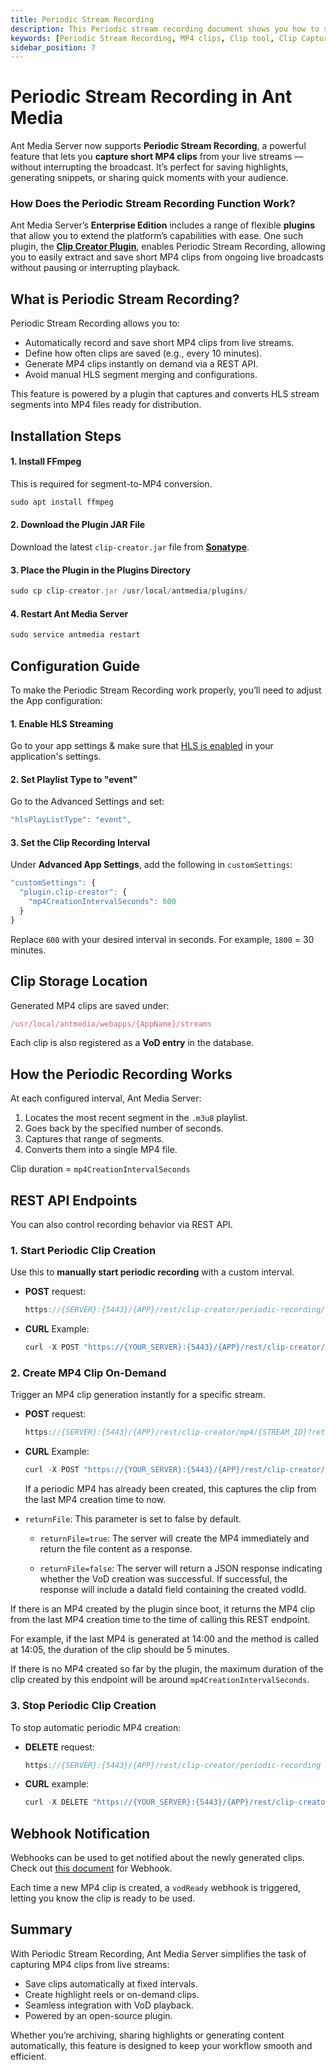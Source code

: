 ```yaml
---
title: Periodic Stream Recording
description: This Periodic stream recording document shows you how to set it up and walks you through its key features so you can start capturing high-quality clips with minimal effort.
keywords: [Periodic Stream Recording, MP4 clips, Clip tool, Clip Capture, Ant Media Server Documentation, Ant Media Server Tutorials]
sidebar_position: 7
---
```


# Periodic Stream Recording in Ant Media

Ant Media Server now supports **Periodic Stream Recording**, a powerful feature that lets you **capture short MP4 clips** from your live streams —without interrupting the broadcast. It’s perfect for saving highlights, generating snippets, or sharing quick moments with your audience.

### How Does the Periodic Stream Recording Function Work?

Ant Media Server’s **Enterprise Edition** includes a range of flexible **plugins** that allow you to extend the platform’s capabilities with ease. One such plugin, the [**Clip Creator Plugin**](https://github.com/ant-media/Plugins/tree/master/ClipCreatorPlugin), enables Periodic Stream Recording, allowing you to easily extract and save short MP4 clips from ongoing live broadcasts without pausing or interrupting playback.

## What is Periodic Stream Recording?

Periodic Stream Recording allows you to:

- Automatically record and save short MP4 clips from live streams.
- Define how often clips are saved (e.g., every 10 minutes).
- Generate MP4 clips instantly on demand via a REST API.
- Avoid manual HLS segment merging and configurations.

This feature is powered by a plugin that captures and converts HLS stream segments into MP4 files ready for distribution.

## Installation Steps

#### 1. Install FFmpeg

This is required for segment-to-MP4 conversion.

```js
sudo apt install ffmpeg
```

#### 2. Download the Plugin JAR File

Download the latest `clip-creator.jar` file from [**Sonatype**](https://oss.sonatype.org/#nexus-search;gav~io.antmedia.plugin~clip-creator~~~).

#### 3. Place the Plugin in the Plugins Directory

```js
sudo cp clip-creator.jar /usr/local/antmedia/plugins/
```

#### 4. Restart Ant Media Server

```js
sudo service antmedia restart
```

## Configuration Guide

To make the Periodic Stream Recording work properly, you’ll need to adjust the App configuration:

#### 1. Enable HLS Streaming

Go to your app settings & make sure that [HLS is enabled](https://antmedia.io/docs/guides/playing-live-stream/hls-playing/#enable-hls) in your application's settings.

#### 2. Set Playlist Type to "event"

Go to the Advanced Settings and set:

```js
"hlsPlayListType": "event",
```

#### 3. Set the Clip Recording Interval

Under **Advanced App Settings**, add the following in `customSettings`:

```js
"customSettings": {
  "plugin.clip-creator": {
    "mp4CreationIntervalSeconds": 600
  }
}
```

Replace `600` with your desired interval in seconds. For example, `1800` = 30 minutes.

## Clip Storage Location

Generated MP4 clips are saved under:

```js
/usr/local/antmedia/webapps/{AppName}/streams
```

Each clip is also registered as a **VoD entry** in the database.

## How the Periodic Recording Works

At each configured interval, Ant Media Server:

1. Locates the most recent segment in the `.m3u8` playlist.
2. Goes back by the specified number of seconds.
3. Captures that range of segments.
4. Converts them into a single MP4 file.

Clip duration = `mp4CreationIntervalSeconds`

## REST API Endpoints

You can also control recording behavior via REST API.

### 1. Start Periodic Clip Creation

Use this to **manually start periodic recording** with a custom interval.

- **POST** request:

  ```js
  https://{SERVER}:{5443}/{APP}/rest/clip-creator/periodic-recording/{periodSeconds}
  ```

- **CURL** Example:

  ```js
  curl -X POST "https://{YOUR_SERVER}:{5443}/{APP}/rest/clip-creator/periodic-recording/{periodSeconds}" -H "Content-Type: application/json"
  ```

### 2. Create MP4 Clip On-Demand

Trigger an MP4 clip generation instantly for a specific stream.

- **POST** request:

  ```js
  https://{SERVER}:{5443}/{APP}/rest/clip-creator/mp4/{STREAM_ID}?returnFile=true
  ```

- **CURL** Example:

  ```js
  curl -X POST "https://{YOUR_SERVER}:{5443}/{APP}/rest/clip-creator/mp4/{STREAM_ID}?returnFile=true" -H "Content-Type: application/json"
  ```

  If a periodic MP4 has already been created, this captures the clip from the last MP4 creation time to now.

-   `returnFile`: This parameter is set to false by default.

    -   `returnFile=true`: The server will create the MP4 immediately and return the file content as a response.
        
    -   `returnFile=false`: The server will return a JSON response indicating whether the VoD creation was successful. If successful, the response will include a dataId field containing the created vodId.
        

If there is an MP4 created by the plugin since boot, it returns the MP4 clip from the last MP4 creation time to the time of calling this REST endpoint.

For example, if the last MP4 is generated at 14:00 and the method is called at 14:05, the duration of the clip should be 5 minutes.

If there is no MP4 created so far by the plugin, the maximum duration of the clip created by this endpoint will be around ⁣`mp4CreationIntervalSeconds`.

### 3. Stop Periodic Clip Creation

To stop automatic periodic MP4 creation:

- **DELETE** request:

  ```js
  https://{SERVER}:{5443}/{APP}/rest/clip-creator/periodic-recording
  ```

- **CURL** example:

  ```js
  curl -X DELETE "https://{YOUR_SERVER}:{5443}/{APP}/rest/clip-creator/periodic-recording" -H "Content-Type: application/json"
  ```

## Webhook Notification

Webhooks can be used to get notified about the newly generated clips. Check out [this document](https://antmedia.io/docs/guides/advanced-usage/webhooks/) for Webhook.

Each time a new MP4 clip is created, a `vodReady` webhook is triggered, letting you know the clip is ready to be used.

## Summary

With Periodic Stream Recording, Ant Media Server simplifies the task of capturing MP4 clips from live streams:

- Save clips automatically at fixed intervals.
- Create highlight reels or on-demand clips.
- Seamless integration with VoD playback.
- Powered by an open-source plugin.

Whether you’re archiving, sharing highlights or generating content automatically, this feature is designed to keep your workflow smooth and efficient.
